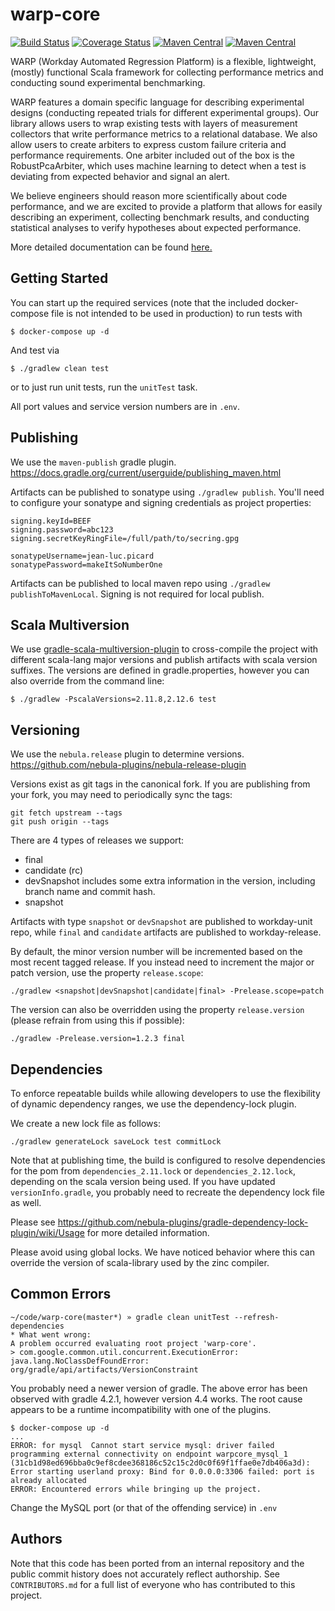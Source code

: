 # warp-core

[![Build Status](https://travis-ci.org/Workday/warp-core.svg?branch=master)](https://travis-ci.org/Workday/warp-core)
[![Coverage Status](https://coveralls.io/repos/github/Workday/warp-core/badge.svg?branch=master)](https://coveralls.io/github/Workday/warp-core?branch=master)
[![Maven Central](https://maven-badges.herokuapp.com/maven-central/com.workday.warp/warp-core_2.11/badge.svg?subject=scala_2.11)](https://maven-badges.herokuapp.com/maven-central/com.workday.warp/warp-core_2.11)
[![Maven Central](https://maven-badges.herokuapp.com/maven-central/com.workday.warp/warp-core_2.12/badge.svg?subject=scala_2.12)](https://maven-badges.herokuapp.com/maven-central/com.workday.warp/warp-core_2.12)

WARP (Workday Automated Regression Platform) is a flexible, lightweight, (mostly) functional Scala framework for collecting performance metrics and conducting sound experimental benchmarking.

WARP features a domain specific language for describing experimental designs (conducting repeated trials for different experimental groups). Our library allows users to wrap existing tests with layers of measurement collectors that write performance metrics to a relational database. We also allow users to create arbiters to express custom failure criteria and performance requirements. One arbiter included out of the box is the RobustPcaArbiter, which uses machine learning to detect when a test is deviating from expected behavior and signal an alert.

We believe engineers should reason more scientifically about code performance, and we are excited to provide a platform that allows for easily describing an experiment, collecting benchmark results, and conducting statistical analyses to verify hypotheses about expected performance.

More detailed documentation can be found [here.](https://workday.github.io/warp-core)

## Getting Started
You can start up the required services (note that the included docker-compose file is not intended to be used in production) to run tests with
```
$ docker-compose up -d
```
And test via
```
$ ./gradlew clean test
```
or to just run unit tests, run the `unitTest` task.

All port values and service version numbers are in `.env`.


## Publishing
We use the `maven-publish` gradle plugin.
https://docs.gradle.org/current/userguide/publishing_maven.html

Artifacts can be published to sonatype using `./gradlew publish`.
You'll need to configure your sonatype and signing credentials as project properties:
```
signing.keyId=BEEF
signing.password=abc123
signing.secretKeyRingFile=/full/path/to/secring.gpg

sonatypeUsername=jean-luc.picard
sonatypePassword=makeItSoNumberOne
```
Artifacts can be published to local maven repo using `./gradlew publishToMavenLocal`. Signing is not required for local publish.

## Scala Multiversion
We use [gradle-scala-multiversion-plugin](https://github.com/ADTRAN/gradle-scala-multiversion-plugin)
to cross-compile the project with different scala-lang major versions and publish artifacts with scala version suffixes.
The versions are defined in gradle.properties, however you can also override from the command line:
```
$ ./gradlew -PscalaVersions=2.11.8,2.12.6 test
```

## Versioning
We use the `nebula.release` plugin to determine versions.
https://github.com/nebula-plugins/nebula-release-plugin

Versions exist as git tags in the canonical fork. If you are publishing from your fork, you may need to periodically
sync the tags:
```
git fetch upstream --tags
git push origin --tags
```

There are 4 types of releases we support:
  - final
  - candidate (rc)
  - devSnapshot includes some extra information in the version, including branch name and commit hash.
  - snapshot
  
Artifacts with type `snapshot` or `devSnapshot` are published to workday-unit repo, 
while `final` and `candidate` artifacts are published to workday-release.

By default, the minor version number will be incremented based on the most recent tagged release. If you instead need to
increment the major or patch version, use the property `release.scope`:
```
./gradlew <snapshot|devSnapshot|candidate|final> -Prelease.scope=patch
```

The version can also be overridden using the property `release.version` (please refrain from using this if possible):
```
./gradlew -Prelease.version=1.2.3 final
```


## Dependencies

To enforce repeatable builds while allowing developers to use the flexibility of dynamic dependency ranges, we use the
dependency-lock plugin.

We create a new lock file as follows:
```
./gradlew generateLock saveLock test commitLock
```

Note that at publishing time, the build is configured to resolve dependencies for the pom from `dependencies_2.11.lock`
or `dependencies_2.12.lock`, depending on the scala version being used.
If you have updated `versionInfo.gradle`, you probably need to recreate the dependency lock file as well.

Please see https://github.com/nebula-plugins/gradle-dependency-lock-plugin/wiki/Usage for more detailed information.

Please avoid using global locks. We have noticed behavior where this can override the version of scala-library used by the
zinc compiler.


## Common Errors

```
~/code/warp-core(master*) » gradle clean unitTest --refresh-dependencies
* What went wrong:
A problem occurred evaluating root project 'warp-core'.
> com.google.common.util.concurrent.ExecutionError: java.lang.NoClassDefFoundError: org/gradle/api/artifacts/VersionConstraint

```

You probably need a newer version of gradle. The above error has been observed with gradle 4.2.1, however version 4.4 works.
The root cause appears to be a runtime incompatibility with one of the plugins.

```
$ docker-compose up -d
...
ERROR: for mysql  Cannot start service mysql: driver failed programming external connectivity on endpoint warpcore_mysql_1 (31cb1d98ed696bba0c9ef8cdee368186c52c15c2d0c0f69f1ffae0e7db406a3d): Error starting userland proxy: Bind for 0.0.0.0:3306 failed: port is already allocated
ERROR: Encountered errors while bringing up the project.
```

Change the MySQL port (or that of the offending service) in `.env`

## Authors

Note that this code has been ported from an internal repository and the public commit history does not accurately reflect authorship.
See `CONTRIBUTORS.md` for a full list of everyone who has contributed to this project.

